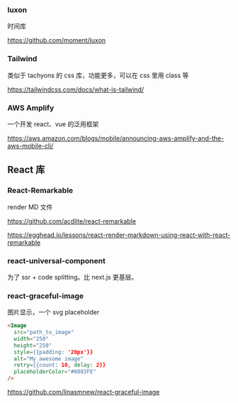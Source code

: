 ### luxon

时间库

https://github.com/moment/luxon

### Tailwind

类似于 tachyons 的 css 库，功能更多，可以在 css 里用 class 等

https://tailwindcss.com/docs/what-is-tailwind/

### AWS Amplify

一个开发 react、vue 的泛用框架

https://aws.amazon.com/blogs/mobile/announcing-aws-amplify-and-the-aws-mobile-cli/

## React 库

### React-Remarkable

render MD 文件

https://github.com/acdlite/react-remarkable

https://egghead.io/lessons/react-render-markdown-using-react-with-react-remarkable

### react-universal-component

为了 ssr + code splitting。比 next.js 更基层。

### react-graceful-image

图片显示，一个 svg placeholder

```html
<Image
  src="path_to_image"
  width="250"
  height="250"
  style={{padding: '20px'}}
  alt="My awesome image"
  retry={{count: 10, delay: 2}}
  placeholderColor="#0083FE"
/>
```

https://github.com/linasmnew/react-graceful-image
